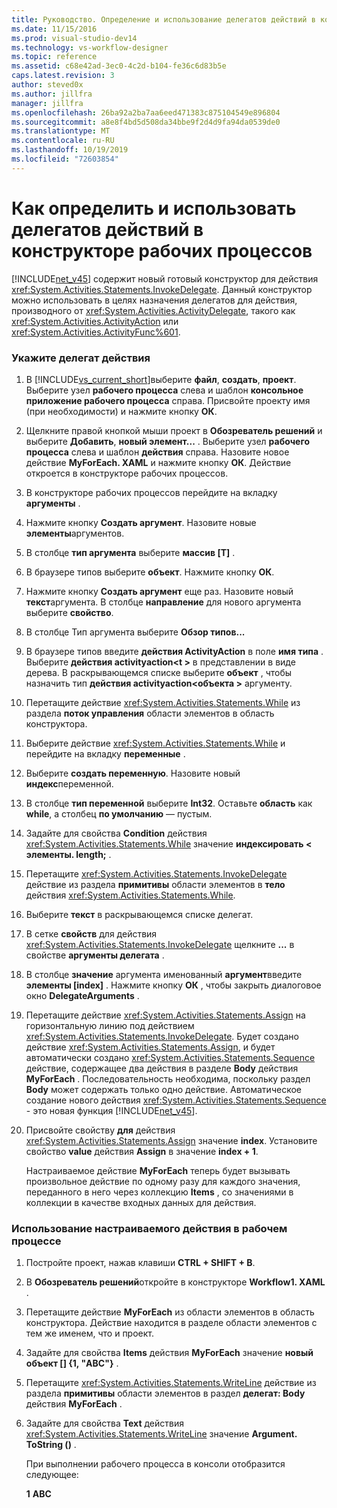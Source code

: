 ```yaml
---
title: Руководство. Определение и использование делегатов действий в конструктор рабочих процессов | Документация Майкрософт
ms.date: 11/15/2016
ms.prod: visual-studio-dev14
ms.technology: vs-workflow-designer
ms.topic: reference
ms.assetid: c68e42ad-3ec0-4c2d-b104-fe36c6d83b5e
caps.latest.revision: 3
author: steved0x
ms.author: jillfra
manager: jillfra
ms.openlocfilehash: 26ba92a2ba7aa6eed471383c875104549e896804
ms.sourcegitcommit: a8e8f4bd5d508da34bbe9f2d4d9fa94da0539de0
ms.translationtype: MT
ms.contentlocale: ru-RU
ms.lasthandoff: 10/19/2019
ms.locfileid: "72603854"
---
```

# <a name="how-to-define-and-consume-activity-delegates-in-the-workflow-designer"></a>Как определить и использовать делегатов действий в конструкторе рабочих процессов
[!INCLUDE[net_v45](../includes/net-v45-md.md)] содержит новый готовый конструктор для действия <xref:System.Activities.Statements.InvokeDelegate>. Данный конструктор можно использовать в целях назначения делегатов для действия, производного от <xref:System.Activities.ActivityDelegate>, такого как <xref:System.Activities.ActivityAction> или <xref:System.Activities.ActivityFunc%601>.

### <a name="define-an-activity-delegate"></a>Укажите делегат действия

1. В [!INCLUDE[vs_current_short](../includes/vs-current-short-md.md)]выберите **файл**, **создать**, **проект**. Выберите узел **рабочего процесса** слева и шаблон **консольное приложение рабочего процесса** справа. Присвойте проекту имя (при необходимости) и нажмите кнопку **ОК**.

2. Щелкните правой кнопкой мыши проект в **Обозреватель решений** и выберите **Добавить**, **новый элемент...** . Выберите узел **рабочего процесса** слева и шаблон **действия** справа. Назовите новое действие **MyForEach. XAML** и нажмите кнопку **ОК**. Действие откроется в конструкторе рабочих процессов.

3. В конструкторе рабочих процессов перейдите на вкладку **аргументы** .

4. Нажмите кнопку **Создать аргумент**. Назовите новые **элементы**аргументов.

5. В столбце **тип аргумента** выберите **массив [T]** .

6. В браузере типов выберите **объект**. Нажмите кнопку **ОК**.

7. Нажмите кнопку **Создать аргумент** еще раз. Назовите новый **текст**аргумента. В столбце **направление** для нового аргумента выберите **свойство**.

8. В столбце Тип аргумента выберите **Обзор типов...**

9. В браузере типов введите **действия ActivityAction** в поле **имя типа** . Выберите **действия activityaction\<t >** в представлении в виде дерева. В раскрывающемся списке выберите **объект** , чтобы назначить тип **действия activityaction\<объекта >** аргументу.

10. Перетащите действие <xref:System.Activities.Statements.While> из раздела **поток управления** области элементов в область конструктора.

11. Выберите действие <xref:System.Activities.Statements.While> и перейдите на вкладку **переменные** .

12. Выберите **создать переменную**. Назовите новый **индекс**переменной.

13. В столбце **тип переменной** выберите **Int32**. Оставьте **область** как **while**, а столбец **по умолчанию** — пустым.

14. Задайте для свойства **Condition** действия <xref:System.Activities.Statements.While> значение **индексировать < элементы. length;** .

15. Перетащите <xref:System.Activities.Statements.InvokeDelegate> действие из раздела **примитивы** области элементов в **тело** действия <xref:System.Activities.Statements.While>.

16. Выберите **текст** в раскрывающемся списке делегат.

17. В сетке **свойств** для действия <xref:System.Activities.Statements.InvokeDelegate> щелкните **...** в свойстве **аргументы делегата** .

18. В столбце **значение** аргумента именованный **аргумент**введите **элементы [index]** . Нажмите кнопку **ОК** , чтобы закрыть диалоговое окно **DelegateArguments** .

19. Перетащите действие <xref:System.Activities.Statements.Assign> на горизонтальную линию под действием <xref:System.Activities.Statements.InvokeDelegate>. Будет создано действие <xref:System.Activities.Statements.Assign>, и будет автоматически создано <xref:System.Activities.Statements.Sequence> действие, содержащее два действия в разделе **Body** действия **MyForEach** . Последовательность необходима, поскольку раздел **Body** может содержать только одно действие. Автоматическое создание нового действия <xref:System.Activities.Statements.Sequence> - это новая функция [!INCLUDE[net_v45](../includes/net-v45-md.md)].

20. Присвойте свойству **для** действия <xref:System.Activities.Statements.Assign> значение **index**. Установите свойство **value** действия **Assign** в значение **index + 1**.

    Настраиваемое действие **MyForEach** теперь будет вызывать произвольное действие по одному разу для каждого значения, переданного в него через коллекцию **Items** , со значениями в коллекции в качестве входных данных для действия.

### <a name="use-the-custom-activity-in-a-workflow"></a>Использование настраиваемого действия в рабочем процессе

1. Постройте проект, нажав клавиши **CTRL + SHIFT + B**.

2. В **Обозреватель решений**откройте в конструкторе **Workflow1. XAML** .

3. Перетащите действие **MyForEach** из области элементов в область конструктора. Действие находится в разделе области элементов с тем же именем, что и проект.

4. Задайте для свойства **Items** действия **MyForEach** значение **новый объект [] {1, "ABC"}** .

5. Перетащите <xref:System.Activities.Statements.WriteLine> действие из раздела **примитивы** области элементов в раздел **делегат: Body** действия **MyForEach** .

6. Задайте для свойства **Text** действия <xref:System.Activities.Statements.WriteLine> значение **Argument. ToString ()** .

   При выполнении рабочего процесса в консоли отобразится следующее:

   **1**
   **ABC**